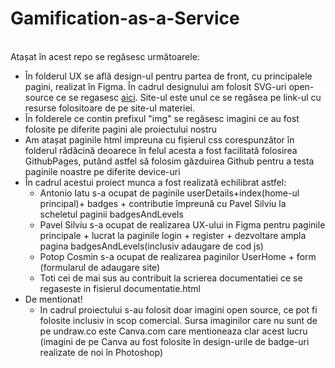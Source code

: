 # Gamification-as-a-Service
<br>
Atașat în acest repo se regăsesc următoarele:
<ul>
	<li>În folderul UX se află design-ul pentru partea de front, cu principalele pagini, realizat în Figma. În cadrul designului am folosit SVG-uri open-source ce se regasesc <a href="https://undraw.co/illustrations">aici</a>. Site-ul este unul ce se regăsea pe link-ul cu resurse folositoare de pe site-ul materiei.</li>
	<li>În folderele ce contin prefixul "img" se regăsesc imagini ce au fost folosite pe diferite pagini ale proiectului nostru</li>
	<li>Am atașat paginile html impreuna cu fișierul css corespunzător în folderul rădăcină deoarece în felul acesta a fost facilitată folosirea GithubPages, putând astfel să folosim găzduirea Github pentru a testa paginile noastre pe diferite device-uri</li>
	<li>În cadrul acestui proiect munca a fost realizată echilibrat astfel:
		<ul>
			<li>Antonio Iatu s-a ocupat de paginile userDetails+index(home-ul principal)+ badges + contributie împreună cu Pavel Silviu la scheletul paginii badgesAndLevels
			</li>
			<li>Pavel Silviu s-a ocupat de realizarea UX-ului in Figma pentru paginile principale + lucrat la paginile login + register + dezvoltare ampla pagina badgesAndLevels(inclusiv adaugare de cod js)
			</li>
			<li>Potop Cosmin s-a ocupat de realizarea paginilor UserHome + form (formularul de adaugare site) 
			</li>
			<li>Toti cei de mai sus au contribuit la scrierea documentatiei ce se regaseste in fisierul documentatie.html
			</li>
		</ul>
	</li>
	<li>De mentionat!
		<ul>
			<li>In cadrul proiectului s-au folosit doar imagini open source, ce pot fi folosite inclusiv in scop comercial. Sursa imaginilor care nu sunt de pe undraw.co este Canva.com care mentioneaza clar acest lucru (imagini de pe Canva au fost folosite în design-urile de badge-uri realizate de noi în Photoshop)</li>
		</ul>
	</li>
</ul>
